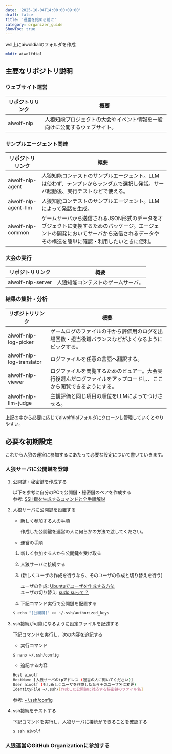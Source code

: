 ```yaml
---
date: '2025-10-04T14:00:00+09:00'
draft: false
title: '運営を始める前に'
category: organizer_guide
ShowToc: true
---
```


wsl上にaiwoldialのフォルダを作成

```bash
mkdir aiwolfdial
```

## 主要なリポジトリ説明

### ウェブサイト運営

| リポジトリリンク | 概要 |
| --- | --- |
| aiwolf-nlp | 人狼知能プロジェクトの大会やイベント情報を一般向けに公開するウェブサイト。 |

### サンプルエージェント関連

| リポジトリリンク | 概要 |
| --- | --- |
| aiwolf-nlp-agent | 人狼知能コンテストのサンプルエージェント。LLMは使わず、テンプレからランダムで選択し発話。サーバ起動後、実行テストなどで使える。 |
| aiwolf-nlp-agent-llm | 人狼知能コンテストのサンプルエージェント。LLMによって発話を生成。 |
| aiwolf-nlp-common | ゲームサーバから送信されるJSON形式のデータをオブジェクトに変換するためのパッケージ。エージェントの開発においてサーバから送信されるデータやその構造を簡単に確認・利用したいときに便利。 |

### 大会の実行

| リポジトリリンク | 概要 |
| --- | --- |
| aiwolf-nlp-server | 人狼知能コンテストのゲームサーバ。 |

### 結果の集計・分析

| リポジトリリンク | 概要 |
| --- | --- |
| aiwolf-nlp-log-picker | ゲームログのファイルの中から評価用のログを出場回数・担当役職バランスなどがよくなるようにピックする。 |
| aiwolf-nlp-log-translator | ログファイルを任意の言語へ翻訳する。 |
| aiwolf-nlp-viewer | ログファイルを閲覧するためのビュアー。大会実行後選んだログファイルをアップロードし、ここから閲覧できるようにする。 |
| aiwolf-nlp-llm-judge | 主観評価と同じ項目の順位をLLMによってつけさせる。 |

上記の中から必要に応じてaiwolfdialフォルダにクローンし管理していくとやりやすい。

## 必要な初期設定

これから人狼の運営に参加するにあたって必要な設定について書いていきます。

### 人狼サーバに公開鍵を登録

1. 公開鍵・秘密鍵を作成する

    以下を参考に自分のPCで公開鍵・秘密鍵のペアを作成する\
    参考: [SSH鍵を生成するコマンドと全手順解説](https://qiita.com/to3izo/items/9b5b80430e43cd3c4e3c)
1. 人狼サーバに公開鍵を設置する

    - 新しく参加する人の手順

        作成した公開鍵を運営の人に何らかの方法で渡してください。

    - 運営の手順

    1. 新しく参加する人から公開鍵を受け取る
    1. 人狼サーバに接続する
    1. (新しくユーザの作成を行うなら、そのユーザの作成と切り替えを行う)

        ユーザの作成: [Ubuntuでユーザを作成する方法](https://vpslife.server-memo.net/ubuntu_adduser/)\
        ユーザの切り替え: [sudo suって？](https://qiita.com/takegons/items/adc79b83b3df7e632851)
    1. 下記コマンド実行で公開鍵を配置する

    ```bash
    $ echo "[公開鍵]" >> ~/.ssh/authorized_keys
    ```

1. ssh接続が可能になるように設定ファイルを記述する

    下記コマンドを実行し、次の内容を追記する

    - 実行コマンド

    ```bash
    $ nano ~/.ssh/config
    ```

    - 追記する内容

    ```bash
    Host aiwolf
    HostName [人狼サーバのipアドレス (運営の人に聞いてください)]
    User aiwolf (もし新しくユーザを作成したならそのユーザ名に変更)
    IdentityFile ~/.ssh/[作成した公開鍵に対応する秘密鍵のファイル名]
    ```

    参考: [~/.ssh/config](https://qiita.com/passol78/items/2ad123e39efeb1a5286b)

1. ssh接続をテストする

    下記コマンドを実行し、人狼サーバに接続ができることを確認する

    ```bash
    $ ssh aiwolf
    ```

### 人狼運営のGitHub Organizationに参加する
<!-- ToDo -->

<!-- このサイトを書くためにMarkDownLintの拡張機能を入れる説明も入れたい... -->
